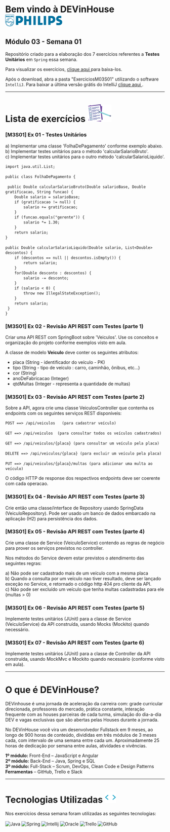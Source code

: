 # Bem vindo à DEVinHouse <img width="180px" alt="Philips" src="ExerciciosM03S01/images/logo-phil.png"/>
## Módulo 03 - Semana 01

Repositório criado para a elaboração dos 7 exercícios referentes a **Testes Unitários** em `Spring` essa semana. <br>

Para visualizar os exercícios, <a href="https://github.com/GeorgeEnriqueBravo/DEVinHouse-Modulo03-Semana01/archive/refs/heads/main.zip" target="_blank">
    clique aqui
</a>
para baixa-los. <br>

Após o download, abra a pasta "ExerciciosM03S01" utilizando o software `IntelliJ`. Para baixar a última versão grátis do IntelliJ 
<a href="https://www.jetbrains.com/idea/download/download-thanks.html?platform=windows&code=IIC" target="_blank">
    clique aqui
</a>.
  
---

# Lista de exercícios <img width="75px" alt="Philips" src="ExerciciosM03S01/images/lista.png"/>
### [M3S01] Ex 01 - Testes Unitários

a) Implementar uma classe 'FolhaDePagamento' conforme exemplo abaixo. </br>
b) Implementar testes unitários para o método 'calcularSalarioBruto'. </br>
c) Implementar testes unitários para o outro método 'calcularSalarioLiquido'. </br>
```
import java.util.List;

public class FolhaDePagamento {

 public Double calcularSalarioBruto(Double salarioBase, Double gratificacao, String funcao) {
    Double salario = salarioBase;
    if (gratificacao != null) {
        salario += gratificacao;
    }
    if (funcao.equals("gerente")) {
        salario *= 1.30;
    }
    return salario;
}

public Double calcularSalarioLiquido(Double salario, List<Double> descontos) {
    if (descontos == null || descontos.isEmpty()) {
        return salario;
    }
    for(Double desconto : descontos) {
        salario -= desconto;
    }
    if (salario < 0) {
        throw new IllegalStateException();
    }
    return salario;
 }
}
```

### [M3S01] Ex 02 - Revisão API REST com Testes (parte 1)

Criar uma API REST com SpringBoot sobre 'Veiculos'.
Use os conceitos e organização do projeto conforme exemplos visto em aula.

A classe de modelo **Veiculo** deve conter os seguintes atributos:

- placa (String - identificador do veículo - PK)
- tipo (String - tipo de veículo : carro, caminhão, ônibus, etc...)
- cor (String)
- anoDeFabricacao (Integer)
- qtdMultas (Integer - representa a quantidade de multas)

### [M3S01] Ex 03 - Revisão API REST com Testes (parte 2)

Sobre a API, agora crie uma classe VeiculosController que contenha os endpoints com os seguintes serviços REST disponíveis:
```
POST ==> /api/veiculos   (para cadastrar veículo)

GET ==> /api/veiculos  (para consultar todos os veículos cadastrados)

GET ==> /api/veiculos/{placa} (para consultar um veículo pela placa)

DELETE ==> /api/veiculos/{placa} (para excluir um veículo pela placa)

PUT ==> /api/veiculos/{placa}/multas (para adicionar uma multa ao veículo)
```
O código HTTP de response dos respectivos endpoints deve ser coerente com cada operacao.

### [M3S01] Ex 04 - Revisão API REST com Testes (parte 3)

Crie então uma classe/interface de Repository usando SpringData (VeiculoRepository).
Pode ser usado um banco de dados embarcado na aplicação (H2) para persistência dos dados.

### [M3S01] Ex 05 - Revisão API REST com Testes (parte 4)

Crie uma classe de Service (VeiculoService) contendo as regras de negócio para prover os serviços previstos no controller.

Nos métodos do Service devem estar previstos o atendimento das seguintes regras:

a) Não pode ser cadastrado mais de um veículo com a mesma placa </br>
b) Quando a consulta por um veículo nao tiver resultado, deve ser lançado exceção no Service, e retornado o código http 404 pro cliente da API. </br>
c) Não pode ser excluído um veículo que tenha multas cadastradas para ele (multas > 0) </br>

### [M3S01] Ex 06 - Revisão API REST com Testes (parte 5)

Implemente testes unitários (JUnit) para a classe de Service (VeiculoService) da API construída, usando Mocks (Mockito) quando necessário.

### [M3S01] Ex 07 - Revisão API REST com Testes (parte 6)

Implemente testes unitários (JUnit) para a classe de Controller da API construída, usando MockMvc e Mockito quando necessário (conforme visto em aula).

---

# O que é DEVinHouse?
DEVinhouse é uma jornada de aceleração da carreira com: grade curricular direcionada, professores do mercado, prática constante, interação frequente com as houses parceiras de cada turma, simulação do dia-a-dia DEV e vagas exclusivas que são abertas pelas Houses durante a jornada.

No DEVinHouse você vira um desenvolvedor Fullstack em 9 meses, ao longo de 900 horas de conteúdo, divididas em três módulos de 3 meses cada, com intervalo de uma semana entre cada um. Aproximadamente 25 horas de dedicação por semana entre aulas, atividades e vivências.

__1º módulo:__ Front-End – JavaScript e Angular <br/>
__2º módulo:__ Back-End – Java, Spring e SQL <br/>
__3º módulo:__ Full-Stack – Scrum, DevOps, Clean Code e Design Patterns <br/>
__Ferramentas__ – GitHub, Trello e Slack

---

# Tecnologias Utilizadas <img width="35px" alt="🌐" src="ExerciciosM03S01/images/tag.gif"/>
Nos exercícios dessa semana foram utilizadas as seguintes tecnologias:
<div style="display: inline_block">
    <img align="center" alt="Java" src="https://img.shields.io/badge/Java-ED8B00?style=for-the-badge&logo=openjdk&logoColor=white"/>
    <img align="center" alt="Spring" src="https://img.shields.io/badge/Spring-6DB33F?style=for-the-badge&logo=spring&logoColor=white"/>
    <img align="center" alt="Intellij" src="https://img.shields.io/badge/IntelliJ_IDEA-000000.svg?style=for-the-badge&logo=intellij-idea&logoColor=white"/>
    <img align="center" alt="Oracle" src="https://img.shields.io/badge/Oracle-F80000?style=for-the-badge&logo=oracle&logoColor=black"/>
    <img align="center" alt="Trello" src="https://img.shields.io/badge/Trello-0052CC?style=for-the-badge&logo=trello&logoColor=white"/>
    <img align="center" alt="GitHub" src="https://img.shields.io/badge/GitHub-100000?style=for-the-badge&logo=github&logoColor=white"/>
</div>

